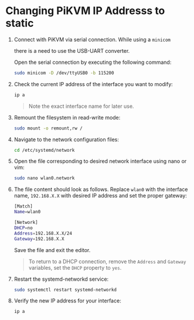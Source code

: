 # Changing PiKVM IP Addresss to static


1. Connect with PiKVM via serial connection. While using a `minicom`

   there is a need to use the USB-UART converter.

   Open the serial connection by executing the following command:

    ```bash
    sudo minicom -D /dev/ttyUSB0 -b 115200 
    ```

1. Check the current IP address of the interface you want to modify:

   ```bash
   ip a
   ```

   > Note the exact interface name for later use.

1. Remount the filesystem in read-write mode:

   ```bash
   sudo mount -o remount,rw /
   ```

1. Navigate to the network configuration files:

   ```bash
   cd /etc/systemd/network
   ```

1. Open the file corresponding to desired network interface using nano or vim:

   ```bash
   sudo nano wlan0.network
   ```

1. The file content should look as follows. Replace `wlan0` with the interface
   name, `192.168.X.X` with desired IP address and set the proper gateway:

   ```bash
   [Match]
   Name=wlan0

   [Network]
   DHCP=no
   Address=192.168.X.X/24
   Gateway=192.168.X.X
   ```

   Save the file and exit the editor.

   > To return to a DHCP connection, remove the `Address` and `Gateway` variables,
   > set the `DHCP` property to `yes`.

1. Restart the systemd-networkd service:

   ```bash
   sudo systemctl restart systemd-networkd
   ```

1. Verify the new IP address for your interface:

   ```bash
   ip a
   ```
